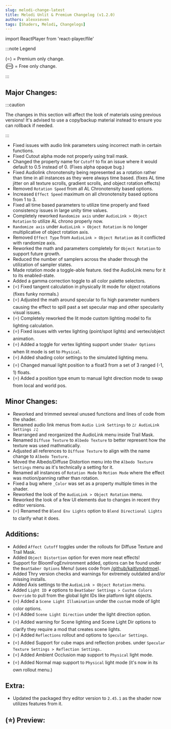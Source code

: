 ```yaml
---
slug: melodi-change-latest
title: Melodi Unlit & Premium Changelog (v1.2.0)
authors: alexxseven
tags: [Shaders, Melodi, Changelogs]
---
```

import ReactPlayer from 'react-player/file'

:::note Legend

(⭐) = Premium only change.     
(🆓) = Free only change.

:::


## Major Changes:
:::caution

The changes in this section will affect the look of materials using previous versions! It's advised to use a copy/backup material instead to ensure you can rollback if needed.

:::
- Fixed issues with audio link parameters using incorrect math in certain functions.
- Fixed Cutout alpha mode not properly using trail mask.
- Changed the property name for `Cutoff` to fix an issue where it would default to 0.5 instead of 0. (Fixes alpha opaque bug.)
- Fixed Audiolink chronotensity being represented as a rotation rather than time in all instances as they were always time based.
(fixes AL time jitter on all texture scrolls, gradient scrolls, and object rotation effects)
- Removed `Rotation Speed` from all AL Chronotensity based options.
- Increased `Effect Speed` maximum on all chronotensity based options from 1 to 3.
- Fixed all time based parameters to utilize time properly and fixed consistency issues in large unity time values.
- Completely reworked `Randomize axis` under `AudioLink > Object Rotation` to utilize AL chrono properly now.
- `Randomize axis` under `AudioLink > Object Rotation` is no longer multiplicative of object rotation axis.
- Removed `Effect Type` from `AudioLink > Object Rotation` as it conflicted with randomize axis.
- Reworked the math and parameters completely for `Object Rotation` to support future growth.
- Reduced the number of samplers across the shader through the utilization of sampler states.
- Made rotation mode a toggle-able feature. tied the AudioLink menu for it to its enabled-state.
- Added a gamma correction toggle to all color palette selectors.
- (⭐) Fixed tangent calculation in physically lit mode for object rotations (fixes funky normals.)
- (⭐) Adjusted the math around specular to fix high parameter numbers causing the effect to spill past a set specular map and other specularity visual issues.
- (⭐) Completely reworked the lit mode custom lighting model to fix lighting calculation.
- (⭐) Fixed issues with vertex lighting (point/spot lights) and vertex/object animation.
- (⭐) Added a toggle for vertex lighting support under `Shader Options` when lit mode is set to `Physical`.
- (⭐) Added shading color settings to the simulated lighting menu.
- (⭐) Changed manual light position to a float3 from a set of 3 ranged (-1, 1) floats.
- (⭐) Added a position type enum to manual light direction mode to swap from local and world pos.

## Minor Changes:
- Reworked and trimmed sevreal unused functions and lines of code from the shader.
- Renamed audio link menus from `Audio Link Settings` to `♫♪ AudioLink Settings ♪♫`
- Rearranged and reorganized the AudioLink menu inside Trail Mask.
- Renamed `Diffuse Texture` to `Albedo Texture` to better represent how the texture was used mathmatically.
- Adjusted all references to `Diffuse Texture` to align with the name change to `Albedo Texture.`
- Moved the Albedo/Diffuse Distortion menu into the `Albedo Texture Settings` menu as it's technically a setting for it.
- Renamed all instances of `Rotation Mode` to `Motion Mode` where the effect was motion/panning rather than rotation.
- Fixed a bug where `_Color` was set as a property multiple times in the shader.
- Reworked the look of the `AudioLink > Object Rotation` menu.
- Reworked the look of a few UI elements due to changes in recent thry editor versions.
- (⭐) Renamed the `Blend Env Lights` option to `Blend Directional Lights` to clarify what it does.

## Additions:
- Added `Affect Cutoff` toggles under the rollouts for Diffuse Texture and Trail Mask.
- Added `Object Distortion` option for even more neat effects!
- Support for BloomFogEnvironment added, options can be found under the `BeatSaber Options` Menu! (uses code from [/github/kaitlyndotmoe](https://github.com/kaitlyndotmoe/BeatSaberShaderTools)).
- Added Thry version checks and warnings for extremely outdated and/or missing installs.
- Added Axis settings to the `AudioLink > Object Rotation` menu.
- Added `Light ID #` options to `BeatSaber Settings > Custom Colors Override` to pull from the global light IDs like platform light objects.
- (⭐) Added a `Scene Light Illumination` under the `custom` mode of light color options.
- (⭐) Added `Scene Light Direction` under the light direction option.
- (⭐) Added warning for Scene lighting and Scene Light Dir options to clarify they require a mod that creates scene lights.
- (⭐) Added `Reflections` rollout and options to `Specular Settings`.
- (⭐) Added Support for cube maps and reflection probes. under `Specular Texture Settings > Reflection Settings.`
- (⭐) Added Ambient Occlusion map support to `Physical` light mode.
- (⭐) Added Normal map support to `Physical` light mode (it's now in its own rollout menu.)

## Extra:
- Updated the packaged thry editor version to `2.45.1` as the shader now utilizes features from it.

## (⭐) Preview:

<div className='player-wrapper'>
    <ReactPlayer
        className='react-player'
        playing
        loop
        playsinline
        controls
        volume='1'
        muted
        url='https://share.alexxseven.com/d0bd9fccab5b.mp4'
        height='100%'
        width='100%'
    />
</div>